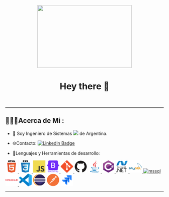 <div id="header" align="center">
<img src='https://i.giphy.com/media/v1.Y2lkPTc5MGI3NjExdmw4Z3dsbWkwaGp0ZzBhbmVvbmk4bXFyZGZjamZzbWh2Z3JvbTdiYyZlcD12MV9pbnRlcm5hbF9naWZfYnlfaWQmY3Q9Zw/vLpclx5lofmqnEswm0/giphy.gif' width='300' height='200'/> 
 <!--img src="https://media.giphy.com/media/v1.Y2lkPTc5MGI3NjExNWlzajNxbWFxc3oxbGh6enluZW50azJ4eGJ6dmlvZmk5NHNzZThzdSZlcD12MV9naWZzX3NlYXJjaCZjdD1n/HzPtbOKyBoBFsK4hyc/giphy.gif" width="100"/-->
<h1> Hey there 👋</h1>
</div>
<div id="badges" align="center">
    <img src="https://komarev.com/ghpvc/?username=guidopons&color=blue" alt=""/>
</div>

  ---
  
  ## 👨🏻‍💻Acerca de Mi : 
  
 - 📙 Soy Ingeniero de Sistemas <img src="https://media.giphy.com/media/WUlplcMpOCEmTGBtBW/giphy.gif" width="30"> de Argentina.
 
 - 🌐Contacto: [![Linkedin Badge](https://img.shields.io/badge/-Guido-blue?style=flat&logo=Linkedin&logoColor=white)](https://www.linkedin.com/in/guidopons)

 - 🔨Lenguajes y Herramientas de desarrollo:
   

<div>
  <a href="https://www.w3.org/html/" target="_blank" rel="noreferrer"> <img src="https://raw.githubusercontent.com/devicons/devicon/master/icons/html5/html5-original-wordmark.svg" alt="html5" width="40" height="40"/> </a> 
  <a href="https://www.w3schools.com/css/" target="_blank" rel="noreferrer"> <img src="https://raw.githubusercontent.com/devicons/devicon/master/icons/css3/css3-original-wordmark.svg" alt="css3" width="40" height="40"/> </a> 
<a href="https://developer.mozilla.org/en-US/docs/Web/JavaScript" target="_blank" rel="noreferrer"> <img src="https://raw.githubusercontent.com/devicons/devicon/master/icons/javascript/javascript-original.svg" alt="javascript" width="40" height="40"/></a>
  <a href="https://getbootstrap.com" target="_blank" rel="noreferrer"> <img src="https://raw.githubusercontent.com/devicons/devicon/master/icons/bootstrap/bootstrap-plain-wordmark.svg" alt="bootstrap" width="40" height="40"/> </a>  
 <a href="https://git-scm.com/" target="_blank" rel="noreferrer"> <img src="https://github.com/devicons/devicon/blob/master/icons/git/git-plain.svg" alt="git" width="40" height="40"/> </a> 
  <img src='https://github.com/devicons/devicon/blob/master/icons/github/github-original.svg' alt='github' title='Github' width='40 height='40'/>
<a href="https://www.java.com" target="_blank" rel="noreferrer"> <img src="https://raw.githubusercontent.com/devicons/devicon/master/icons/java/java-original.svg" alt="java" width="40" height="40"/> </a>
   <a href="https://www.w3schools.com/cs/" target="_blank" rel="noreferrer"> <img src="https://raw.githubusercontent.com/devicons/devicon/master/icons/csharp/csharp-original.svg" alt="csharp" width="40" height="40"/> </a>
<a href="https://dotnet.microsoft.com/" target="_blank" rel="noreferrer"> <img src="https://raw.githubusercontent.com/devicons/devicon/master/icons/dot-net/dot-net-original-wordmark.svg" alt="dotnet" width="40" height="40"/> </a> 
<a href="https://www.mysql.com/" target="_blank" rel="noreferrer"> <img src="https://raw.githubusercontent.com/devicons/devicon/master/icons/mysql/mysql-original-wordmark.svg" alt="mysql" width="40" height="40"/> </a>
 <a href="https://www.microsoft.com/en-us/sql-server" target="_blank" rel="noreferrer"> <img src="https://www.svgrepo.com/show/303229/microsoft-sql-server-logo.svg" alt="mssql" width="40" height="40"/> 
  </a>
  <a href="https://www.oracle.com/" target="_blank" rel="noreferrer"> <img src="https://raw.githubusercontent.com/devicons/devicon/master/icons/oracle/oracle-original.svg" alt="oracle" width="40" height="40"/> </a> 
  <img src="https://github.com/devicons/devicon/blob/master/icons/vscode/vscode-original.svg" title="VSCode" **alt="Git" width="40" height="40"/>
  <img src="https://github.com/devicons/devicon/blob/master/icons/eclipse/eclipse-original.svg" title="Eclipse" **alt="Git" width="40" height="40"/>
  <img src="https://github.com/devicons/devicon/blob/master/icons/postman/postman-original.svg" title="Postman" **alt="Postman" width="40" height="40"/>
  <img src="https://github.com/devicons/devicon/blob/master/icons/jira/jira-original.svg" title="Jira" **alt="Jira" width="40" height="40"/>
</div>
 
---
